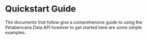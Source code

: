 # Quickstart Guide

The documents that follow give a comprehensive guide to using the Petabencana Data API however to get started here are some simple examples.

